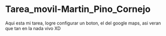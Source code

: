 # Tarea_movil-Martin_Pino_Cornejo
Aqui esta mi tarea, logre configurar un boton, el del google maps, asi veran que tan en la nada vivo XD

